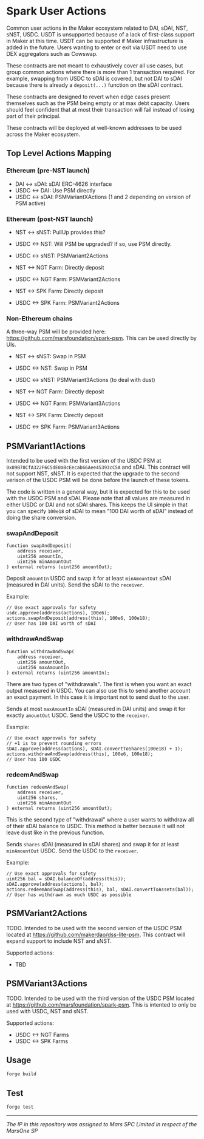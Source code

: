 # Spark User Actions

<!-- ![Foundry CI](https://github.com/{org}/{repo}/actions/workflows/ci.yml/badge.svg)
[![Foundry][foundry-badge]][foundry]
[![License: AGPL v3](https://img.shields.io/badge/License-AGPL%20v3-blue.svg)](https://github.com/{org}/{repo}/blob/master/LICENSE) -->

[foundry]: https://getfoundry.sh/
[foundry-badge]: https://img.shields.io/badge/Built%20with-Foundry-FFDB1C.svg

Common user actions in the Maker ecosystem related to DAI, sDAI, NST, sNST, USDC. USDT is unsupported because of a lack of first-class support in Maker at this time. USDT can be supported if Maker infrastructure is added in the future. Users wanting to enter or exit via USDT need to use DEX aggregators such as Cowswap.

These contracts are not meant to exhaustively cover all use cases, but group common actions where there is more than 1 transaction required. For example, swapping from USDC to sDAI is covered, but not DAI to sDAI because there is already a `deposit(...)` function on the sDAI contract. 

These contracts are designed to revert when edge cases present themselves such as the PSM being empty or at max debt capacity. Users should feel confident that at most their transaction will fail instead of losing part of their principal.

These contracts will be deployed at well-known addresses to be used across the Maker ecosystem.

## Top Level Actions Mapping

### Ethereum (pre-NST launch)

 * DAI <-> sDAI: sDAI ERC-4626 interface
 * USDC <-> DAI: Use PSM directly
 * USDC <-> sDAI: PSMVariantXActions (1 and 2 depending on version of PSM active)

### Ethereum (post-NST launch)

 * NST <-> sNST: PullUp provides this?
 * USDC <-> NST: Will PSM be upgraded? If so, use PSM directly.
 * USDC <-> sNST: PSMVariant2Actions

 * NST <-> NGT Farm: Directly deposit
 * USDC <-> NGT Farm: PSMVariant2Actions
 * NST <-> SPK Farm: Directly deposit
 * USDC <-> SPK Farm: PSMVariant2Actions

### Non-Ethereum chains

A three-way PSM will be provided here: https://github.com/marsfoundation/spark-psm. This can be used directly by UIs.

 * NST <-> sNST: Swap in PSM
 * USDC <-> NST: Swap in PSM
 * USDC <-> sNST: PSMVariant3Actions (to deal with dust)

 * NST <-> NGT Farm: Directly deposit
 * USDC <-> NGT Farm: PSMVariant3Actions
 * NST <-> SPK Farm: Directly deposit
 * USDC <-> SPK Farm: PSMVariant3Actions

## PSMVariant1Actions

Intended to be used with the first version of the USDC PSM at `0x89B78CfA322F6C5dE0aBcEecab66Aee45393cC5A` and sDAI. This contract will not support NST, sNST. It is expected that the upgrade to the second verison of the USDC PSM will be done before the launch of these tokens.

The code is written in a general way, but it is expected for this to be used with the USDC PSM and sDAI. Please note that all values are measured in either USDC or DAI and not sDAI shares. This keeps the UI simple in that you can specify `100e18` of sDAI to mean "100 DAI worth of sDAI" instead of doing the share conversion.

### swapAndDeposit

```
function swapAndDeposit(
    address receiver,
    uint256 amountIn,
    uint256 minAmountOut
) external returns (uint256 amountOut);
```

Deposit `amountIn` USDC and swap it for at least `minAmountOut` sDAI (measured in DAI units). Send the sDAI to the `receiver`.

Example:

```
// Use exact approvals for safety
usdc.approve(address(actions), 100e6);
actions.swapAndDeposit(address(this), 100e6, 100e18);
// User has 100 DAI worth of sDAI
```

### withdrawAndSwap

```
function withdrawAndSwap(
    address receiver,
    uint256 amountOut,
    uint256 maxAmountIn
) external returns (uint256 amountIn);
```

There are two types of "withdrawals". The first is when you want an exact output measured in USDC. You can also use this to send another account an exact payment. In this case it is important not to send dust to the user.

Sends at most `maxAmountIn` sDAI (measured in DAI units) and swap it for exactly `amountOut` USDC. Send the USDC to the `receiver`.

Example:

```
// Use exact approvals for safety
// +1 is to prevent rounding errors
sDAI.approve(address(actions), sDAI.convertToShares(100e18) + 1);
actions.withdrawAndSwap(address(this), 100e6, 100e18);
// User has 100 USDC
```

### redeemAndSwap

```
function redeemAndSwap(
    address receiver,
    uint256 shares,
    uint256 minAmountOut
) external returns (uint256 amountOut);
```

This is the second type of "withdrawal" where a user wants to withdraw all of their sDAI balance to USDC. This method is better because it will not leave dust like in the previous function.

Sends `shares` sDAI (measured in sDAI shares) and swap it for at least `minAmountOut` USDC. Send the USDC to the `receiver`.

Example:

```
// Use exact approvals for safety
uint256 bal = sDAI.balanceOf(address(this));
sDAI.approve(address(actions), bal);
actions.redeemAndSwap(address(this), bal, sDAI.convertToAssets(bal));
// User has withdrawn as much USDC as possible
```

## PSMVariant2Actions

TODO. Intended to be used with the second version of the USDC PSM located at https://github.com/makerdao/dss-lite-psm. This contract will expand support to include NST and sNST.

Supported actions:

 * TBD

## PSMVariant3Actions

TODO. Intended to be used with the third version of the USDC PSM located at https://github.com/marsfoundation/spark-psm. This is intented to only be used with USDC, NST and sNST.

Supported actions:

 * USDC <-> NGT Farms
 * USDC <-> SPK Farms

## Usage

```bash
forge build
```

## Test

```bash
forge test
```

***
*The IP in this repository was assigned to Mars SPC Limited in respect of the MarsOne SP*
